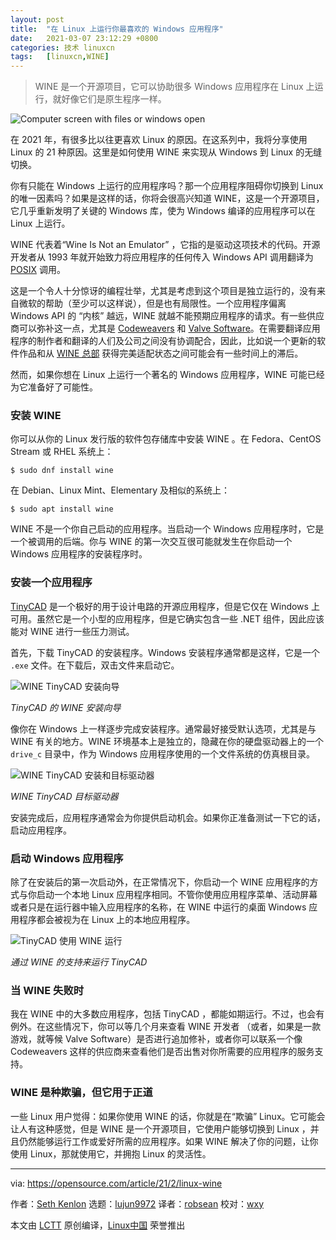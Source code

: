```yaml
---
layout: post
title:	"在 Linux 上运行你最喜欢的 Windows 应用程序"
date:	2021-03-07 23:12:29 +0800 
categories:	技术 linuxcn 
tags:	[linuxcn,WINE]
---
```




> 
> WINE 是一个开源项目，它可以协助很多 Windows 应用程序在 Linux 上运行，就好像它们是原生程序一样。
> 
> 
> 


![](/Asserts/Images//attachment/album/202103/07/231159kwsn2snlilwbs9ns.jpg "Computer screen with files or windows open")


在 2021 年，有很多比以往更喜欢 Linux 的原因。在这系列中，我将分享使用 Linux 的 21 种原因。这里是如何使用 WINE 来实现从 Windows 到 Linux 的无缝切换。


你有只能在 Windows 上运行的应用程序吗？那一个应用程序阻碍你切换到 Linux 的唯一因素吗？如果是这样的话，你将会很高兴知道 WINE，这是一个开源项目，它几乎重新发明了关键的 Windows 库，使为 Windows 编译的应用程序可以在 Linux 上运行。


WINE 代表着“Wine Is Not an Emulator” ，它指的是驱动这项技术的代码。开源开发者从 1993 年就开始致力将应用程序的任何传入 Windows API 调用翻译为 [POSIX](https://opensource.com/article/19/7/what-posix-richard-stallman-explains) 调用。


这是一个令人十分惊讶的编程壮举，尤其是考虑到这个项目是独立运行的，没有来自微软的帮助（至少可以这样说），但是也有局限性。一个应用程序偏离 Windows API 的 “内核” 越远，WINE 就越不能预期应用程序的请求。有一些供应商可以弥补这一点，尤其是 [Codeweavers](https://www.codeweavers.com/crossover) 和 [Valve Software](https://github.com/ValveSoftware/Proton)。在需要翻译应用程序的制作者和翻译的人们及公司之间没有协调配合，因此，比如说一个更新的软件作品和从 [WINE 总部](http://winehq.org) 获得完美适配状态之间可能会有一些时间上的滞后。


然而，如果你想在 Linux 上运行一个著名的 Windows 应用程序，WINE 可能已经为它准备好了可能性。


### 安装 WINE


你可以从你的 Linux 发行版的软件包存储库中安装 WINE 。在 Fedora、CentOS Stream 或 RHEL 系统上：



```
$ sudo dnf install wine

```

在 Debian、Linux Mint、Elementary 及相似的系统上：



```
$ sudo apt install wine

```

WINE 不是一个你自己启动的应用程序。当启动一个 Windows 应用程序时，它是一个被调用的后端。你与 WINE 的第一次交互很可能就发生在你启动一个 Windows 应用程序的安装程序时。


### 安装一个应用程序


[TinyCAD](https://sourceforge.net/projects/tinycad/) 是一个极好的用于设计电路的开源应用程序，但是它仅在 Windows 上可用。虽然它是一个小型的应用程序，但是它确实包含一些 .NET 组件，因此应该能对 WINE 进行一些压力测试。


首先，下载 TinyCAD 的安装程序。Windows 安装程序通常都是这样，它是一个 `.exe` 文件。在下载后，双击文件来启动它。


![WINE TinyCAD 安装向导](/Asserts/Images//attachment/album/202103/07/231230zyyo3jrnz9uiii9i.jpg)


*TinyCAD 的 WINE 安装向导*


像你在 Windows 上一样逐步完成安装程序。通常最好接受默认选项，尤其是与 WINE 有关的地方。WINE 环境基本上是独立的，隐藏在你的硬盘驱动器上的一个 `drive_c` 目录中，作为 Windows 应用程序使用的一个文件系统的仿真根目录。


![WINE TinyCAD 安装和目标驱动器](/Asserts/Images//attachment/album/202103/07/231231qqyot36tgfgqsors.jpg)


*WINE TinyCAD 目标驱动器*


安装完成后，应用程序通常会为你提供启动机会。如果你正准备测试一下它的话，启动应用程序。


### 启动 Windows 应用程序


除了在安装后的第一次启动外，在正常情况下，你启动一个 WINE 应用程序的方式与你启动一个本地 Linux 应用程序相同。不管你使用应用程序菜单、活动屏幕或者只是在运行器中输入应用程序的名称，在 WINE 中运行的桌面 Windows 应用程序都会被视为在 Linux 上的本地应用程序。


![TinyCAD 使用 WINE 运行](/Asserts/Images//attachment/album/202103/07/231231xwkk5n5fm27t26yw.jpg)


*通过 WINE 的支持来运行 TinyCAD*


### 当 WINE 失败时


我在 WINE 中的大多数应用程序，包括 TinyCAD ，都能如期运行。不过，也会有例外。在这些情况下，你可以等几个月来查看 WINE 开发者 （或者，如果是一款游戏，就等候 Valve Software）是否进行追加修补，或者你可以联系一个像 Codeweavers 这样的供应商来查看他们是否出售对你所需要的应用程序的服务支持。


### WINE 是种欺骗，但它用于正道


一些 Linux 用户觉得：如果你使用 WINE 的话，你就是在“欺骗” Linux。它可能会让人有这种感觉，但是 WINE 是一个开源项目，它使用户能够切换到 Linux ，并且仍然能够运行工作或爱好所需的应用程序。如果 WINE 解决了你的问题，让你使用 Linux，那就使用它，并拥抱 Linux 的灵活性。




---


via: <https://opensource.com/article/21/2/linux-wine>


作者：[Seth Kenlon](https://opensource.com/users/seth) 选题：[lujun9972](https://github.com/lujun9972) 译者：[robsean](https://github.com/robsean) 校对：[wxy](https://github.com/wxy)


本文由 [LCTT](https://github.com/LCTT/TranslateProject) 原创编译，[Linux中国](https://linux.cn/) 荣誉推出
